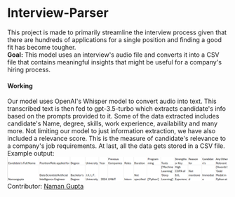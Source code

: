 # Interview-Parser
This project is made to primarily streamline the interview process given that there are hundreds of applications for a single position and finding a good fit has become tougher. <br>
<B> Goal:</B> This model uses an interview's audio file and converts it into a CSV file that contains meaningful insights that might be useful for a company's hiring process. <br>
<h4>Working</h4>
Our model uses OpenAI's Whisper model to convert audio into text. This transcribed text is then fed to gpt-3.5-turbo which extracts candidate's info based on the prompts provided to it. Some of the data extracted includes candidate's Name, degree, skills, work experience, availability and many more. Not limiting our model to just information extraction, we have also included a relevance score. This is the measure of candidate's relevance to a company's job requirements. At last, all the data gets stored in a CSV file. <br>
Example output:
<img src="Image/Screenshot 2024-12-06 234941.png"><br>
Contributor: <a href="https://www.linkedin.com/in/naman---gupta/">Naman Gupta</a>

